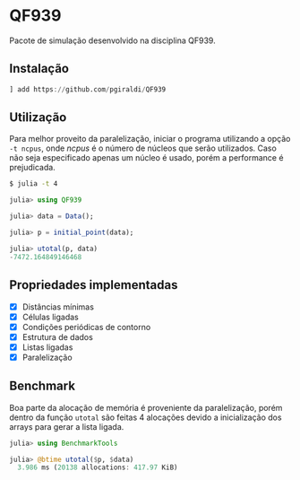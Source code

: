 # QF939

Pacote de simulação desenvolvido na disciplina QF939.

## Instalação

```julia
] add https://github.com/pgiraldi/QF939
```

## Utilização

Para melhor proveito da paralelização, iniciar o programa utilizando a opção `-t ncpus`, onde *ncpus* é o número de núcleos que serão utilizados. Caso não seja especificado apenas um núcleo é usado, porém a performance é prejudicada.

```sh
$ julia -t 4
```

```julia
julia> using QF939

julia> data = Data();

julia> p = initial_point(data);

julia> utotal(p, data)
-7472.164849146468
```

## Propriedades implementadas

- [x] Distâncias mínimas
- [x] Células ligadas
- [x] Condições periódicas de contorno
- [x] Estrutura de dados
- [x] Listas ligadas
- [x] Paralelização

## Benchmark

Boa parte da alocação de memória é proveniente da paralelização, porém dentro da função `utotal` são feitas 4 alocações devido a inicialização dos arrays para gerar a lista ligada.

```julia
julia> using BenchmarkTools

julia> @btime utotal($p, $data)
  3.986 ms (20138 allocations: 417.97 KiB)
```
